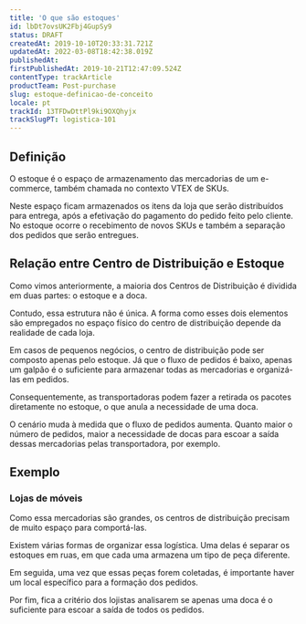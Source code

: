 ```yaml
---
title: 'O que são estoques'
id: lbDt7ovsUK2Fbj4GupSy9
status: DRAFT
createdAt: 2019-10-10T20:33:31.721Z
updatedAt: 2022-03-08T18:42:38.019Z
publishedAt: 
firstPublishedAt: 2019-10-21T12:47:09.524Z
contentType: trackArticle
productTeam: Post-purchase
slug: estoque-definicao-de-conceito
locale: pt
trackId: 13TFDwDttPl9ki9OXQhyjx
trackSlugPT: logistica-101
---
```


## Definição 

O estoque é o espaço de armazenamento das mercadorias de um e-commerce, também chamada no contexto VTEX de SKUs. 

Neste espaço ficam armazenados os itens da loja que serão distribuídos para entrega, após a efetivação do pagamento do pedido feito pelo cliente. No estoque ocorre o recebimento de novos SKUs e também a separação dos pedidos que serão entregues.

## Relação entre Centro de Distribuição e Estoque 

Como vimos anteriormente, a maioria dos Centros de Distribuição é dividida em duas partes: o estoque e a doca. 

Contudo, essa estrutura não é única. A forma como esses dois elementos são empregados no espaço físico do centro de distribuição depende da realidade de cada loja. 

Em casos de pequenos negócios, o centro de distribuição pode ser composto apenas pelo estoque. Já que o fluxo de pedidos é baixo, apenas um galpão é o suficiente para armazenar todas as mercadorias e organizá-las em pedidos. 

Consequentemente, as transportadoras podem fazer a retirada os pacotes diretamente no estoque, o que anula a necessidade de uma doca.

O cenário muda à medida que o fluxo de pedidos aumenta. Quanto maior o número de pedidos, maior a necessidade de docas para escoar a saída dessas mercadorias pelas transportadora, por exemplo.    

## Exemplo 

### Lojas de móveis 
Como essa mercadorias são grandes, os centros de distribuição precisam de muito espaço para comportá-las.

Existem várias formas de organizar essa logística. Uma delas é separar os estoques em ruas, em que cada uma armazena um tipo de peça diferente.

Em seguida, uma vez que essas peças forem coletadas, é importante haver um local específico para a formação dos pedidos. 

Por fim, fica a critério dos lojistas analisarem se apenas uma doca é o suficiente para escoar a saída de todos os pedidos.   
